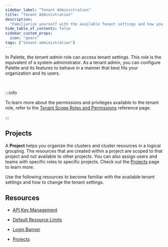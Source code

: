 ```yaml
---
sidebar_label: "Tenant Administration"
title: "Tenant Administration"
description:
  "Familiarize yourself with the available Tenant settings and how you can control the behavior of your tenant."
hide_table_of_contents: false
sidebar_custom_props:
  icon: "gears"
tags: ["tenant-administration"]
---
```


In Palette, the _tenant admin_ role can access tenant settings. This role is the equivalent of a system administrator.
As a tenant admin, you can configure Palette and its features to behave in a manner that best fits your organization and
its users.

<br />

:::info

To learn more about the permissions and privileges available to the tenant role, refer to the
[Tenant Scope Roles and Permissions](../user-management/palette-rbac/tenant-scope-roles-permissions.md) reference page.

:::

## Projects

A **Project** helps you organize the clusters and cluster resources in a logical grouping. The resources that are
created within a project are scoped to that project and not available to other projects. You can also assign users and
teams with specific roles to specific projects. Check out the [Projects](./projects/projects.md) page to learn more.

Use the following resources to become familiar with the available tenant settings and how to change the tenant settings.

## Resources

- [API Key Management](api-key-management.md)

- [Default Resource Limits](./palette-resource-limits.md)

- [Login Banner](login-banner.md)

- [Projects](./projects/projects.md)
